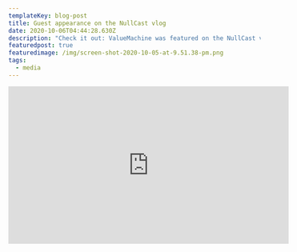 ```yaml
---
templateKey: blog-post
title: Guest appearance on the NullCast vlog
date: 2020-10-06T04:44:28.630Z
description: "Check it out: ValueMachine was featured on the NullCast vlog this week!"
featuredpost: true
featuredimage: /img/screen-shot-2020-10-05-at-9.51.38-pm.png
tags:
  - media
---
```

<iframe width="560" height="315" src="https://www.youtube.com/embed/rbqNNDtx_h0" frameborder="0" allow="accelerometer; autoplay; clipboard-write; encrypted-media; gyroscope; picture-in-picture" allowfullscreen></iframe>